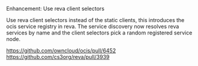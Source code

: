 Enhancement: Use reva client selectors

Use reva client selectors instead of the static clients, this introduces the ocis service registry in reva.
The service discovery now resolves reva services by name and the client selectors pick a random registered service node.

https://github.com/owncloud/ocis/pull/6452
https://github.com/cs3org/reva/pull/3939
